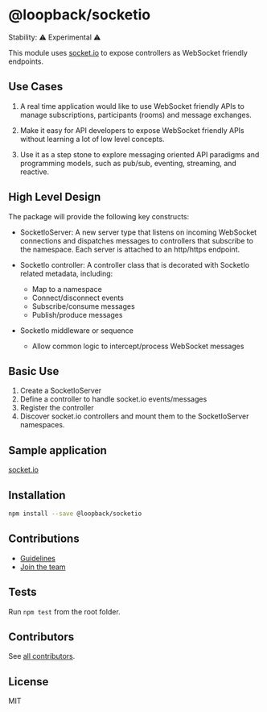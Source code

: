 # @loopback/socketio

Stability: :warning: Experimental :warning:

This module uses [socket.io](http://socket.io) to expose controllers as
WebSocket friendly endpoints.

## Use Cases

1. A real time application would like to use WebSocket friendly APIs to manage
   subscriptions, participants (rooms) and message exchanges.

2. Make it easy for API developers to expose WebSocket friendly APIs without
   learning a lot of low level concepts.

3. Use it as a step stone to explore messaging oriented API paradigms and
   programming models, such as pub/sub, eventing, streaming, and reactive.

## High Level Design

The package will provide the following key constructs:

- SocketIoServer: A new server type that listens on incoming WebSocket
  connections and dispatches messages to controllers that subscribe to the
  namespace. Each server is attached to an http/https endpoint.

- SocketIo controller: A controller class that is decorated with SocketIo
  related metadata, including:

  - Map to a namespace
  - Connect/disconnect events
  - Subscribe/consume messages
  - Publish/produce messages

- SocketIo middleware or sequence
  - Allow common logic to intercept/process WebSocket messages

## Basic Use

1. Create a SocketIoServer
2. Define a controller to handle socket.io events/messages
3. Register the controller
4. Discover socket.io controllers and mount them to the SocketIoServer
   namespaces.

## Sample application

[socket.io](https://github.com/strongloop/loopback-next/tree/master/examples/socketio)

## Installation

```sh
npm install --save @loopback/socketio
```

## Contributions

- [Guidelines](https://github.com/strongloop/loopback-next/blob/master/docs/CONTRIBUTING.md)
- [Join the team](https://github.com/strongloop/loopback-next/issues/110)

## Tests

Run `npm test` from the root folder.

## Contributors

See
[all contributors](https://github.com/strongloop/loopback-next/graphs/contributors).

## License

MIT

